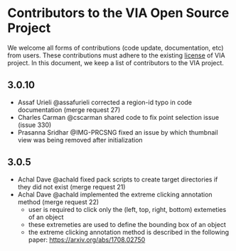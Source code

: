 # Contributors to the VIA Open Source Project
We welcome all forms of contributions (code update, documentation, etc) from users. 
These contributions must adhere to the existing [license](LICENSE) of VIA project.
In this document, we keep a list of contributors to the VIA project.

## 3.0.10
* Assaf Urieli @assafurieli corrected a region-id typo in code documentation (merge request 27)
* Charles Carman @cscarman shared code to fix point selection issue (issue 330)
* Prasanna Sridhar @IMG-PRCSNG fixed an issue by which thumbnail view was being removed after initialization 

## 3.0.5
* Achal Dave @achald fixed pack scripts to create target directories if they did not exist (merge request 21)
* Achal Dave @achald implemented the extreme clicking annotation method (merge request 22)
  - user is required to click only the (left, top, right, bottom) extemeties of an object
  - these extremeties are used to define the bounding box of an object
  - the extreme clicking annotation method is described in the following paper: https://arxiv.org/abs/1708.02750
